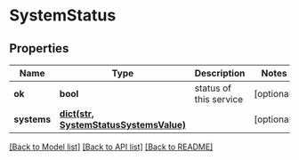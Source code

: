 # SystemStatus


## Properties
Name | Type | Description | Notes
------------ | ------------- | ------------- | -------------
**ok** | **bool** | status of this service | [optional] 
**systems** | [**dict(str, SystemStatusSystemsValue)**](SystemStatusSystemsValue.md) |  | [optional] 

[[Back to Model list]](../README.md#documentation-for-models) [[Back to API list]](../README.md#documentation-for-api-endpoints) [[Back to README]](../README.md)



